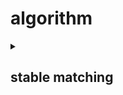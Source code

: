 # algorithm
<details> 
<summary><h2><b>stable matching</b></h2></summary> 

## Gale-Shapley algorithm
[UVa-1175](https://github.com/kerong2002/algorithm/blob/main/stable%20matching/UVa-1175.cpp)
```c=
initial each person to free
while (some man m is free and hasn't proposed to every woman) do
  w = highest ranked woman in m's list to whom m has not yet proposed
  if (w is free) then
    (m, w) become engaged
  else if (w prefer m to her fiance m') then
    (m, w) become engaged
    m' become free
return the set S of engaged pairs
```


</details>
